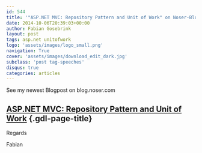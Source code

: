 ```yaml
---
id: 544
title: '"ASP.NET MVC: Repository Pattern and Unit of Work" on Noser-Blog'
date: 2014-10-06T20:39:03+00:00
author: Fabian Gosebrink
layout: post
tags: asp.net unitofwork 
logo: 'assets/images/logo_small.png'
navigation: True
cover: 'assets/images/download_edit_dark.jpg'
subclass: 'post tag-speeches'
disqus: true
categories: articles
---
```


See my newest Blogpost on blog.noser.com

## <a href="http://blog.noser.com/asp-net-mvc-repository-pattern-unit-work/" target="_blank">ASP.NET MVC: Repository Pattern and Unit of Work</a> {.gdl-page-title}

Regards

Fabian
